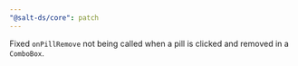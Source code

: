 ```yaml
---
"@salt-ds/core": patch
---
```


Fixed `onPillRemove` not being called when a pill is clicked and removed in a `ComboBox`.
